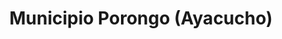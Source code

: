 ---
title: Municipio Porongo (Ayacucho)
url: /municipio-porongo-ayacucho/
latitude: -17.763
longitude: -63.233
---